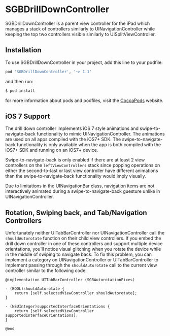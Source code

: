 SGBDrillDownController
======================

SGBDrillDownController is a parent view controller for the iPad which manages a stack of controllers similarly to UINavigationController while keeping the top two controllers visible similarly to UISplitViewController.

Installation
------------

To use SGBDrillDownController in your project, add this line to your podfile:

```ruby
pod 'SGBDrillDownController', '~> 1.1'
```

and then run: 

```sh
$ pod install
```

for more information about pods and podfiles, visit the [CocoaPods](http://cocoapods.org) website.

iOS 7 Support
-------------

The drill down controller implements iOS 7 style animations and swipe-to-navigate-back functionality to mimic UINavigationController. The animations are used on all apps compiled with the iOS7+ SDK. The swipe-to-navigate-back functionality is only available when the app is both compiled with the iOS7+ SDK and running on an iOS7+ device.

Swipe-to-navigate-back is only enabled if there are at least 2 view controllers on the `leftViewControllers` stack since popping operations on either the second-to-last or last view controller have different animations than the swipe-to-navigate-back functionality would imply visually.

Due to limitations in the UINavigationBar class, navigation items are not interactively animated during a swipe-to-navigate-back guesture unlike in UINavigationController.

Rotation, Swiping back, and Tab/Navigation Controllers
------------------------------------------------------

Unfortunately neither UITabBarController nor UINavigationController call the `shouldAutorotate` function on their child view controllers. If you embed the drill down controller in one of these controllers and support multiple device orientations, you'll notice visual glitching when you rotate the device while in the middle of swiping to navigate back. To fix this problem, you can implement a category on UINavigationController or UITabBarController to implement passing through the `shouldAutorotate` call to the current view controller similar to the following code:

    @implementation UITabBarController (SGBAutorotationFixes)

    - (BOOL)shouldAutorotate {
        return [self.selectedViewController shouldAutorotate];
    }

    - (NSUInteger)supportedInterfaceOrientations {
        return [self.selectedViewController supportedInterfaceOrientations];
    }

    @end
